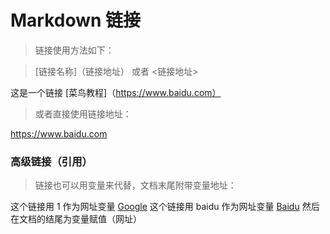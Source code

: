 # Markdown 链接

>链接使用方法如下：

> [链接名称]（链接地址）
> 或者
> <链接地址>

这是一个链接 [菜鸟教程]（https://www.baidu.com）

>或者直接使用链接地址：

<https://www.baidu.com>


### 高级链接（引用）

>链接也可以用变量来代替，文档末尾附带变量地址：

这个链接用 1 作为网址变量 [Google][1]
这个链接用 baidu 作为网址变量 [Baidu][baidu]
然后在文档的结尾为变量赋值（网址）

[1]: http://www.google.com/
[baidu]: http://www.baidu.com

